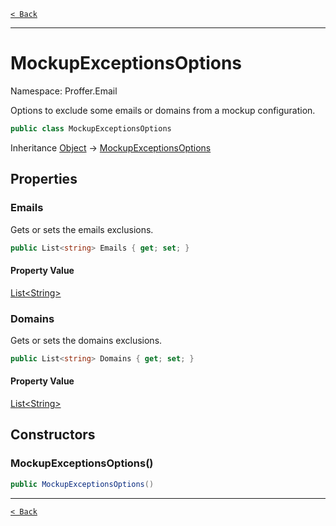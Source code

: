 [`< Back`](./)

---

# MockupExceptionsOptions

Namespace: Proffer.Email

Options to exclude some emails or domains from a mockup configuration.

```csharp
public class MockupExceptionsOptions
```

Inheritance [Object](https://docs.microsoft.com/en-us/dotnet/api/system.object) → [MockupExceptionsOptions](./proffer.email.mockupexceptionsoptions)

## Properties

### **Emails**

Gets or sets the emails exclusions.

```csharp
public List<string> Emails { get; set; }
```

#### Property Value

[List&lt;String&gt;](https://docs.microsoft.com/en-us/dotnet/api/system.collections.generic.list-1)<br>

### **Domains**

Gets or sets the domains exclusions.

```csharp
public List<string> Domains { get; set; }
```

#### Property Value

[List&lt;String&gt;](https://docs.microsoft.com/en-us/dotnet/api/system.collections.generic.list-1)<br>

## Constructors

### **MockupExceptionsOptions()**



```csharp
public MockupExceptionsOptions()
```

---

[`< Back`](./)
